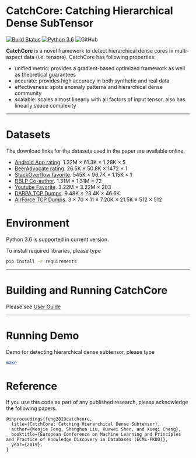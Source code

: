CatchCore: Catching Hierarchical Dense SubTensor
==== 

[![Build Status](https://travis-ci.org/wenchieh/catchcore.svg?branch=master)](https://travis-ci.org/wenchieh/catchcore) [![Python 3.6](https://img.shields.io/badge/python-3.6-blue.svg)](https://www.python.org/downloads/release/python-360/) ![GitHub](https://img.shields.io/github/license/wenchieh/catchcore.svg)


**CatchCore** is a novel framework to detect hierarchical dense cores in multi-aspect data (i.e. tensors).
CatchCore has following properties:

- unified metric: provides a gradient-based optimized framework as well as theoretical guarantees
- accurate: provides high accuracy in both synthetic and real data
- effectiveness: spots anomaly patterns and hierarchical dense community
- scalable: scales almost linearly with all factors of input tensor, also has linearly space complexity

----


Datasets
========================

The download links for the datasets used in the paper are available online.
  - [Android App rating](http://jmcauley.ucsd.edu/data/amazon/).  1.32M × 61.3K × 1.28K × 5
  - [BeerAdvocate rating](http://snap.stanford.edu/data/web-BeerAdvocate.html).  26.5K × 50.8K × 1472 × 1
  - [StackOverflow favorite](http://konect.uni-koblenz.de/networks/stackexchange-stackoverflow).  545K × 96.7K × 1.15K × 1
  - [DBLP Co-author](https://networkrepository.com/dblp_coauthor.php).   1.31M × 1.31M × 72
  - [Youtube Favorite](http://konect.uni-koblenz.de/networks/youtube-u-growth).   3.22M × 3.22M × 203
  - [DARPA TCP Dumps](https://www.ll.mit.edu/ideval/data/).   9.48K × 23.4K × 46.6K
  - [AirForce TCP Dumps](http://kdd.ics.uci.edu/databases/kddcup99/kddcup99.html).  3 × 70 × 11 × 7.20K × 21.5K × 512 × 512


Environment
=======================
Python 3.6 is supported in current version.

To install required libraries, please type
```bash
pip install -r requirements
```
----

Building and Running CatchCore
========================
Please see [User Guide](user_guide.pdf)

---

Running Demo
========================

Demo for detecting hierarchical dense subtensor, please type
```bash
make
```


Reference
========================
If you use this code as part of any published research, please acknowledge the following papers.
```
@inproceedings{feng2019catchcore,
  title={CatchCore: Catching Hierarchical Dense Subtensor},
  author={Wenjie Feng, Shenghua Liu, Huawei Shen, and Xueqi Cheng},
  booktitle={European Conference on Machine Learning and Principles and Practice of Knowledge Discovery in Databases (ECML-PKDD)},
  year={2019},
}
```
